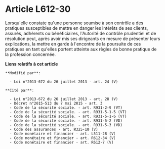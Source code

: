 # Article L612-30

Lorsqu'elle constate qu'une personne soumise à son contrôle a des pratiques susceptibles de mettre en danger les intérêts de
ses clients, assurés, adhérents ou bénéficiaires, l'Autorité de contrôle prudentiel et de résolution peut, après avoir mis
ses dirigeants en mesure de présenter leurs explications, la mettre en garde à l'encontre de la poursuite de ces pratiques en
tant qu'elles portent atteinte aux règles de bonne pratique de la profession concernée.

**Liens relatifs à cet article**

	**Modifié par**:

	  - Loi n°2013-672 du 26 juillet 2013 - art. 24 (V)

	**Cité par**:

	  - Loi n°2013-672 du 26 juillet 2013 - art. 28 (V)
	  - Décret n°2015-513 du 7 mai 2015 - art. 3
	  - Code de la sécurité sociale. - art. R931-2-9 (VT)
	  - Code de la sécurité sociale. - art. R931-5-1-5 (VT)
	  - Code de la sécurité sociale. - art. R931-5-1-6 (VT)
	  - Code de la sécurité sociale. - art. R931-5-2 (VD)
	  - Code de la sécurité sociale. - art. R931-5-3 (VD)
	  - Code des assurances - art. R325-10 (V)
	  - Code monétaire et financier - art. L511-28 (V)
	  - Code monétaire et financier - art. R612-34 (V)
	  - Code monétaire et financier - art. R612-7 (V)
